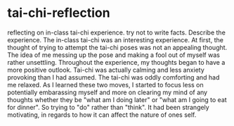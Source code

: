 # tai-chi-reflection
reflecting on in-class tai-chi experience. try not to write facts. Describe the experience.
The in-class tai-chi was an interesting experience. At first, the thought of trying to attempt the tai-chi poses was not an appealing thought. The idea of me messing up the pose and making a fool out of myself was rather unsettling. Throughout the experience, my thoughts began to have a more positive outlook. Tai-chi was actually calming and less anxiety provoking than I had assumed. The tai-chi was oddly comforting and had me relaxed. As I learned these two moves, I started to focus less on potentially embarassing myself and more on clearing my mind of any thoughts whether they be "what am I doing later" or "what am I going to eat for dinner". So trying to "do" rather than "think". It had been strangely motivating, in regards to how it can affect the nature of ones self.
